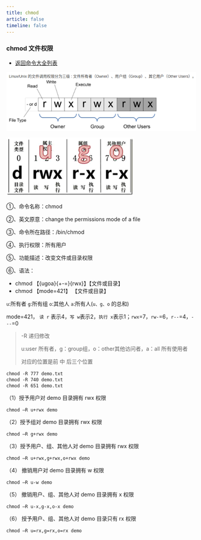 ```yaml
---
title: chmod
article: false
timeline: false
---
```

### chmod 文件权限

- [返回命令大全列表](../command.md#文件管理)

![](./chmod.assets/true-img2.png)

![](./chmod.assets/true-image-20220913105831615.png)

①、命令名称：chmod

②、英文原意：change the permissions mode of a file

③、命令所在路径：/bin/chmod

④、执行权限：所有用户

⑤、功能描述：改变文件或目录权限

⑥、语法：

- chmod 【{ugoa}{+-=}{rwx}】【文件或目录】
- chmod 【mode=421】 【文件或目录】

`u`:所有者 `g`:所有组 `o`:其他人 `a`:所有人(`u、g、o` 的总和)

mode=421， `读 r` 表示4，`写 w`表示2，`执行 x`表示1；`rwx`=7，`rw-`=6，`r--`=4，`---`=0

> -R 递归修改
>
> u:user 所有者，g：group组，o：other其他访问者，a：all 所有使用者
>
> 对应的位置是前 中 后三个位置

```shell
chmod -R 777 demo.txt
chmod -R 740 demo.txt
chmod -R 651 demo.txt
```

（1）授予用户对 demo 目录拥有 rwx 权限

```shell
chmod –R u+rwx demo
```

（2）授予组对 demo 目录拥有 rwx 权限

```shell
chmod –R g+rwx demo
```

（3）授予用户、组、其他人对 demo 目录拥有 rwx 权限

```shell
chmod –R u+rwx,g+rwx,o+rwx demo
```

（4） 撤销用户对 demo 目录拥有 w 权限

```shell
chmod –R u-w demo
```

（5） 撤销用户、组、其他人对 demo 目录拥有 x 权限

```shell
chmod –R u-x,g-x,o-x demo
```

（6） 授予用户、组、其他人对 demo 目录只有 rx 权限

```shell
chmod –R u=rx,g=rx,o=rx demo
```
